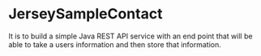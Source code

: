 # JerseySampleContact
It is to build a simple Java REST API service with an end point that will be able to take a users information and then store that information.
